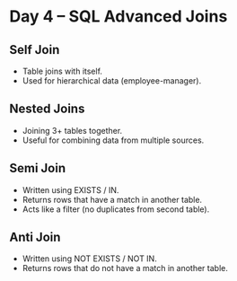 # Day 4 – SQL Advanced Joins

## Self Join
- Table joins with itself.
- Used for hierarchical data (employee-manager).

## Nested Joins
- Joining 3+ tables together.
- Useful for combining data from multiple sources.

## Semi Join
- Written using EXISTS / IN.
- Returns rows that have a match in another table.
- Acts like a filter (no duplicates from second table).

## Anti Join
- Written using NOT EXISTS / NOT IN.
- Returns rows that do not have a match in another table.
